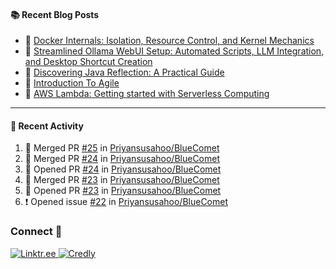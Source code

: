 <table>
  <div>

  #### :books: Recent Blog Posts
  <!-- BLOGPOSTS:START -->
 - 📝 [Docker Internals: Isolation, Resource Control, and Kernel Mechanics](https://priyansu1.hashnode.dev/docker-internals-isolation-resource-control-and-kernel-mechanics)
 - 📝 [Streamlined Ollama WebUI Setup: Automated Scripts, LLM Integration, and Desktop Shortcut Creation](https://priyansu1.hashnode.dev/streamlined-ollama-webui-setup-automated-scripts-llm-integration-and-desktop-shortcut-creation)
 - 📝 [Discovering Java Reflection: A Practical Guide](https://priyansu1.hashnode.dev/discovering-java-reflection-a-practical-guide)
 - 📝 [Introduction To Agile](https://priyansu1.hashnode.dev/introduction-to-agile)
 - 📝 [AWS Lambda: Getting started with Serverless Computing](https://priyansu1.hashnode.dev/aws-lambda-getting-started-with-serverless-computing)<!-- BLOGPOSTS:END -->
  
  </div>
<div>
  
---
  
#### :thread: Recent Activity

<!--START_SECTION:activity-->
1. 🎉 Merged PR [#25](https://github.com/Priyansusahoo/BlueComet/pull/25) in [Priyansusahoo/BlueComet](https://github.com/Priyansusahoo/BlueComet)
2. 🎉 Merged PR [#24](https://github.com/Priyansusahoo/BlueComet/pull/24) in [Priyansusahoo/BlueComet](https://github.com/Priyansusahoo/BlueComet)
3. 💪 Opened PR [#24](https://github.com/Priyansusahoo/BlueComet/pull/24) in [Priyansusahoo/BlueComet](https://github.com/Priyansusahoo/BlueComet)
4. 🎉 Merged PR [#23](https://github.com/Priyansusahoo/BlueComet/pull/23) in [Priyansusahoo/BlueComet](https://github.com/Priyansusahoo/BlueComet)
5. 💪 Opened PR [#23](https://github.com/Priyansusahoo/BlueComet/pull/23) in [Priyansusahoo/BlueComet](https://github.com/Priyansusahoo/BlueComet)
6. ❗ Opened issue [#22](https://github.com/Priyansusahoo/BlueComet/issues/22) in [Priyansusahoo/BlueComet](https://github.com/Priyansusahoo/BlueComet)
<!--END_SECTION:activity-->



</div>

<div>
  
### Connect 💬

<a href="https://linktr.ee/priyansu1" target="_blank">
  <img src="https://img.shields.io/badge/linktr.ee-%23007A7A.svg?&style=for-the-badge&logo=linktree&logoColor=white" alt="Linktr.ee" />
</a>
<a href="https://www.credly.com/users/priyansu-sahoo" target="_blank">
  <img src="https://img.shields.io/badge/credly-orange.svg?&style=for-the-badge&logo=credly&logoColor=white" alt="Credly" />
</a>

</div>
</table>
